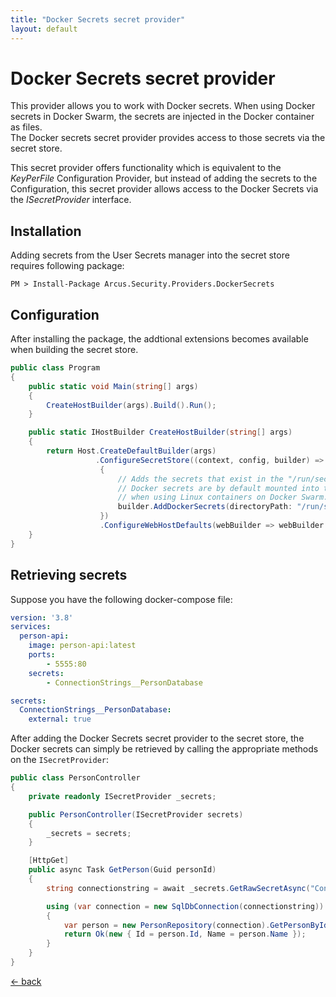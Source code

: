 ```yaml
---
title: "Docker Secrets secret provider"
layout: default
---
```


# Docker Secrets secret provider
This provider allows you to work with Docker secrets. When using Docker secrets in Docker Swarm, the secrets are injected in the Docker container as files.  
The Docker secrets secret provider provides access to those secrets via the secret store.

This secret provider offers functionality which is equivalent to the _KeyPerFile_ Configuration Provider, but instead of adding the secrets to the Configuration, this secret provider allows access to the Docker Secrets via the _ISecretProvider_ interface.

## Installation
Adding secrets from the User Secrets manager into the secret store requires following package:

```shell
PM > Install-Package Arcus.Security.Providers.DockerSecrets
```

## Configuration
After installing the package, the addtional extensions becomes available when building the secret store.

```csharp
public class Program
{
    public static void Main(string[] args)
    {
        CreateHostBuilder(args).Build().Run();
    }

    public static IHostBuilder CreateHostBuilder(string[] args)
    {    
        return Host.CreateDefaultBuilder(args)
                   .ConfigureSecretStore((context, config, builder) =>
                    {
                        // Adds the secrets that exist in the "/run/secrets" directory to the ISecretStore
                        // Docker secrets are by default mounted into the /run/secrets directory
                        // when using Linux containers on Docker Swarm.
                        builder.AddDockerSecrets(directoryPath: "/run/secrets");
                    })
                    .ConfigureWebHostDefaults(webBuilder => webBuilder.UseStartup<Startup>());
    }
}
```

## Retrieving secrets

Suppose you have the following docker-compose file:

```yaml
version: '3.8'
services:
  person-api:
    image: person-api:latest
    ports:
        - 5555:80
    secrets:
        - ConnectionStrings__PersonDatabase

secrets:
  ConnectionStrings__PersonDatabase:
    external: true
```

After adding the Docker Secrets secret provider to the secret store, the Docker secrets can simply be retrieved by calling the appropriate methods on the `ISecretProvider`:

```csharp
public class PersonController
{
    private readonly ISecretProvider _secrets;

    public PersonController(ISecretProvider secrets)
    {
        _secrets = secrets;
    }

    [HttpGet]
    public async Task GetPerson(Guid personId)
    {
        string connectionstring = await _secrets.GetRawSecretAsync("ConnectionStrings:PersonDatabase")

        using (var connection = new SqlDbConnection(connectionstring))
        {
            var person = new PersonRepository(connection).GetPersonById(personId);
            return Ok(new { Id = person.Id, Name = person.Name });
        }
    }
}
```

[&larr; back](/)
